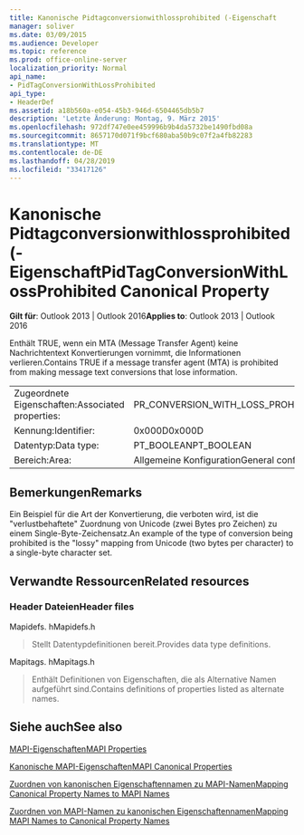 ```yaml
---
title: Kanonische Pidtagconversionwithlossprohibited (-Eigenschaft
manager: soliver
ms.date: 03/09/2015
ms.audience: Developer
ms.topic: reference
ms.prod: office-online-server
localization_priority: Normal
api_name:
- PidTagConversionWithLossProhibited
api_type:
- HeaderDef
ms.assetid: a18b560a-e054-45b3-946d-6504465db5b7
description: 'Letzte Änderung: Montag, 9. März 2015'
ms.openlocfilehash: 972df747e0ee459996b9b4da5732be1490fbd08a
ms.sourcegitcommit: 8657170d071f9bcf680aba50b9c07f2a4fb82283
ms.translationtype: MT
ms.contentlocale: de-DE
ms.lasthandoff: 04/28/2019
ms.locfileid: "33417126"
---
```

# <a name="pidtagconversionwithlossprohibited-canonical-property"></a><span data-ttu-id="7af07-103">Kanonische Pidtagconversionwithlossprohibited (-Eigenschaft</span><span class="sxs-lookup"><span data-stu-id="7af07-103">PidTagConversionWithLossProhibited Canonical Property</span></span>

  
  
<span data-ttu-id="7af07-104">**Gilt für**: Outlook 2013 | Outlook 2016</span><span class="sxs-lookup"><span data-stu-id="7af07-104">**Applies to**: Outlook 2013 | Outlook 2016</span></span> 
  
<span data-ttu-id="7af07-105">Enthält TRUE, wenn ein MTA (Message Transfer Agent) keine Nachrichtentext Konvertierungen vornimmt, die Informationen verlieren.</span><span class="sxs-lookup"><span data-stu-id="7af07-105">Contains TRUE if a message transfer agent (MTA) is prohibited from making message text conversions that lose information.</span></span> 
  
|||
|:-----|:-----|
|<span data-ttu-id="7af07-106">Zugeordnete Eigenschaften:</span><span class="sxs-lookup"><span data-stu-id="7af07-106">Associated properties:</span></span>  <br/> |<span data-ttu-id="7af07-107">PR_CONVERSION_WITH_LOSS_PROHIBITED</span><span class="sxs-lookup"><span data-stu-id="7af07-107">PR_CONVERSION_WITH_LOSS_PROHIBITED</span></span>  <br/> |
|<span data-ttu-id="7af07-108">Kennung:</span><span class="sxs-lookup"><span data-stu-id="7af07-108">Identifier:</span></span>  <br/> |<span data-ttu-id="7af07-109">0x000D</span><span class="sxs-lookup"><span data-stu-id="7af07-109">0x000D</span></span>  <br/> |
|<span data-ttu-id="7af07-110">Datentyp:</span><span class="sxs-lookup"><span data-stu-id="7af07-110">Data type:</span></span>  <br/> |<span data-ttu-id="7af07-111">PT_BOOLEAN</span><span class="sxs-lookup"><span data-stu-id="7af07-111">PT_BOOLEAN</span></span>  <br/> |
|<span data-ttu-id="7af07-112">Bereich:</span><span class="sxs-lookup"><span data-stu-id="7af07-112">Area:</span></span>  <br/> |<span data-ttu-id="7af07-113">Allgemeine Konfiguration</span><span class="sxs-lookup"><span data-stu-id="7af07-113">General configuration</span></span>  <br/> |
   
## <a name="remarks"></a><span data-ttu-id="7af07-114">Bemerkungen</span><span class="sxs-lookup"><span data-stu-id="7af07-114">Remarks</span></span>

<span data-ttu-id="7af07-115">Ein Beispiel für die Art der Konvertierung, die verboten wird, ist die "verlustbehaftete" Zuordnung von Unicode (zwei Bytes pro Zeichen) zu einem Single-Byte-Zeichensatz.</span><span class="sxs-lookup"><span data-stu-id="7af07-115">An example of the type of conversion being prohibited is the "lossy" mapping from Unicode (two bytes per character) to a single-byte character set.</span></span> 
  
## <a name="related-resources"></a><span data-ttu-id="7af07-116">Verwandte Ressourcen</span><span class="sxs-lookup"><span data-stu-id="7af07-116">Related resources</span></span>

### <a name="header-files"></a><span data-ttu-id="7af07-117">Header Dateien</span><span class="sxs-lookup"><span data-stu-id="7af07-117">Header files</span></span>

<span data-ttu-id="7af07-118">Mapidefs. h</span><span class="sxs-lookup"><span data-stu-id="7af07-118">Mapidefs.h</span></span>
  
> <span data-ttu-id="7af07-119">Stellt Datentypdefinitionen bereit.</span><span class="sxs-lookup"><span data-stu-id="7af07-119">Provides data type definitions.</span></span>
    
<span data-ttu-id="7af07-120">Mapitags. h</span><span class="sxs-lookup"><span data-stu-id="7af07-120">Mapitags.h</span></span>
  
> <span data-ttu-id="7af07-121">Enthält Definitionen von Eigenschaften, die als Alternative Namen aufgeführt sind.</span><span class="sxs-lookup"><span data-stu-id="7af07-121">Contains definitions of properties listed as alternate names.</span></span>
    
## <a name="see-also"></a><span data-ttu-id="7af07-122">Siehe auch</span><span class="sxs-lookup"><span data-stu-id="7af07-122">See also</span></span>



[<span data-ttu-id="7af07-123">MAPI-Eigenschaften</span><span class="sxs-lookup"><span data-stu-id="7af07-123">MAPI Properties</span></span>](mapi-properties.md)
  
[<span data-ttu-id="7af07-124">Kanonische MAPI-Eigenschaften</span><span class="sxs-lookup"><span data-stu-id="7af07-124">MAPI Canonical Properties</span></span>](mapi-canonical-properties.md)
  
[<span data-ttu-id="7af07-125">Zuordnen von kanonischen Eigenschaftennamen zu MAPI-Namen</span><span class="sxs-lookup"><span data-stu-id="7af07-125">Mapping Canonical Property Names to MAPI Names</span></span>](mapping-canonical-property-names-to-mapi-names.md)
  
[<span data-ttu-id="7af07-126">Zuordnen von MAPI-Namen zu kanonischen Eigenschaftennamen</span><span class="sxs-lookup"><span data-stu-id="7af07-126">Mapping MAPI Names to Canonical Property Names</span></span>](mapping-mapi-names-to-canonical-property-names.md)

